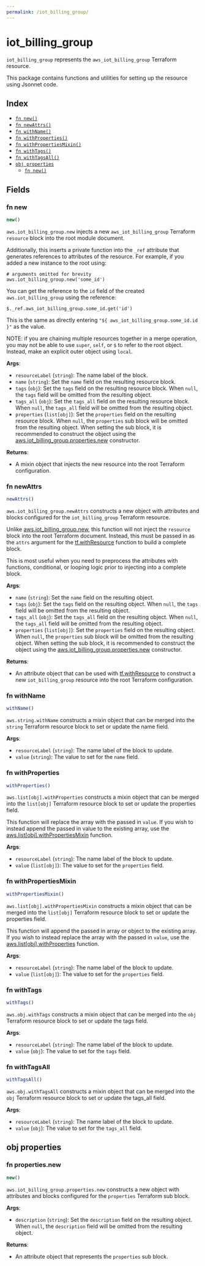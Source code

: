 ```yaml
---
permalink: /iot_billing_group/
---
```


# iot_billing_group

`iot_billing_group` represents the `aws_iot_billing_group` Terraform resource.



This package contains functions and utilities for setting up the resource using Jsonnet code.


## Index

* [`fn new()`](#fn-new)
* [`fn newAttrs()`](#fn-newattrs)
* [`fn withName()`](#fn-withname)
* [`fn withProperties()`](#fn-withproperties)
* [`fn withPropertiesMixin()`](#fn-withpropertiesmixin)
* [`fn withTags()`](#fn-withtags)
* [`fn withTagsAll()`](#fn-withtagsall)
* [`obj properties`](#obj-properties)
  * [`fn new()`](#fn-propertiesnew)

## Fields

### fn new

```ts
new()
```


`aws.iot_billing_group.new` injects a new `aws_iot_billing_group` Terraform `resource`
block into the root module document.

Additionally, this inserts a private function into the `_ref` attribute that generates references to attributes of the
resource. For example, if you added a new instance to the root using:

    # arguments omitted for brevity
    aws.iot_billing_group.new('some_id')

You can get the reference to the `id` field of the created `aws.iot_billing_group` using the reference:

    $._ref.aws_iot_billing_group.some_id.get('id')

This is the same as directly entering `"${ aws_iot_billing_group.some_id.id }"` as the value.

NOTE: if you are chaining multiple resources together in a merge operation, you may not be able to use `super`, `self`,
or `$` to refer to the root object. Instead, make an explicit outer object using `local`.

**Args**:
  - `resourceLabel` (`string`): The name label of the block.
  - `name` (`string`): Set the `name` field on the resulting resource block.
  - `tags` (`obj`): Set the `tags` field on the resulting resource block. When `null`, the `tags` field will be omitted from the resulting object.
  - `tags_all` (`obj`): Set the `tags_all` field on the resulting resource block. When `null`, the `tags_all` field will be omitted from the resulting object.
  - `properties` (`list[obj]`): Set the `properties` field on the resulting resource block. When `null`, the `properties` sub block will be omitted from the resulting object. When setting the sub block, it is recommended to construct the object using the [aws.iot_billing_group.properties.new](#fn-propertiesnew) constructor.

**Returns**:
- A mixin object that injects the new resource into the root Terraform configuration.


### fn newAttrs

```ts
newAttrs()
```


`aws.iot_billing_group.newAttrs` constructs a new object with attributes and blocks configured for the `iot_billing_group`
Terraform resource.

Unlike [aws.iot_billing_group.new](#fn-new), this function will not inject the `resource`
block into the root Terraform document. Instead, this must be passed in as the `attrs` argument for the
[tf.withResource](https://github.com/tf-libsonnet/core/tree/main/docs#fn-withresource) function to build a complete block.

This is most useful when you need to preprocess the attributes with functions, conditional, or looping logic prior to
injecting into a complete block.

**Args**:
  - `name` (`string`): Set the `name` field on the resulting object.
  - `tags` (`obj`): Set the `tags` field on the resulting object. When `null`, the `tags` field will be omitted from the resulting object.
  - `tags_all` (`obj`): Set the `tags_all` field on the resulting object. When `null`, the `tags_all` field will be omitted from the resulting object.
  - `properties` (`list[obj]`): Set the `properties` field on the resulting object. When `null`, the `properties` sub block will be omitted from the resulting object. When setting the sub block, it is recommended to construct the object using the [aws.iot_billing_group.properties.new](#fn-propertiesnew) constructor.

**Returns**:
  - An attribute object that can be used with [tf.withResource](https://github.com/tf-libsonnet/core/tree/main/docs#fn-withresource) to construct a new `iot_billing_group` resource into the root Terraform configuration.


### fn withName

```ts
withName()
```

`aws.string.withName` constructs a mixin object that can be merged into the `string`
Terraform resource block to set or update the name field.



**Args**:
  - `resourceLabel` (`string`): The name label of the block to update.
  - `value` (`string`): The value to set for the `name` field.


### fn withProperties

```ts
withProperties()
```

`aws.list[obj].withProperties` constructs a mixin object that can be merged into the `list[obj]`
Terraform resource block to set or update the properties field.

This function will replace the array with the passed in `value`. If you wish to instead append the
passed in value to the existing array, use the [aws.list[obj].withPropertiesMixin](TODO) function.


**Args**:
  - `resourceLabel` (`string`): The name label of the block to update.
  - `value` (`list[obj]`): The value to set for the `properties` field.


### fn withPropertiesMixin

```ts
withPropertiesMixin()
```

`aws.list[obj].withPropertiesMixin` constructs a mixin object that can be merged into the `list[obj]`
Terraform resource block to set or update the properties field.

This function will append the passed in array or object to the existing array. If you wish
to instead replace the array with the passed in `value`, use the [aws.list[obj].withProperties](TODO)
function.


**Args**:
  - `resourceLabel` (`string`): The name label of the block to update.
  - `value` (`list[obj]`): The value to set for the `properties` field.


### fn withTags

```ts
withTags()
```

`aws.obj.withTags` constructs a mixin object that can be merged into the `obj`
Terraform resource block to set or update the tags field.



**Args**:
  - `resourceLabel` (`string`): The name label of the block to update.
  - `value` (`obj`): The value to set for the `tags` field.


### fn withTagsAll

```ts
withTagsAll()
```

`aws.obj.withTagsAll` constructs a mixin object that can be merged into the `obj`
Terraform resource block to set or update the tags_all field.



**Args**:
  - `resourceLabel` (`string`): The name label of the block to update.
  - `value` (`obj`): The value to set for the `tags_all` field.


## obj properties



### fn properties.new

```ts
new()
```


`aws.iot_billing_group.properties.new` constructs a new object with attributes and blocks configured for the `properties`
Terraform sub block.



**Args**:
  - `description` (`string`): Set the `description` field on the resulting object. When `null`, the `description` field will be omitted from the resulting object.

**Returns**:
  - An attribute object that represents the `properties` sub block.
